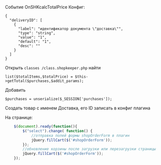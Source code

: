 Событие OnSHKcalcTotalPrice
Конфиг:
```
{
  "deliveryID": [
    {
      "label": "идентификатор документа \"доставка\"",
      "type": "string",
      "value": "1",
      "default": "1",
      "desc": ""
    }
  ]
}
```

Открыть 
```classes /class.shopkeeper.php```
найти
```
list($totalItems,$totalPrice) = $this->getTotal($purchases,$addit_params);
```
Добавить
```
$purchases = unserialize($_SESSION['purchases']);
```
Создать товар с именем Доставка, его ID записать в конфиг плагина

<p>На странице:</p>

```javascript
	$(document).ready(function(){
		$("select").change( function() {
			//отправка полей формы shopOrderForm в плагин 
			jQuery.fillCart($('#shopOrderForm'));
		});
		//обновление корзины после загрузки или перезагрузки страницы
		jQuery.fillCart($('#shopOrderForm'));
	});
```
